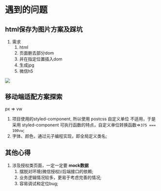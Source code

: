 # 遇到的问题


## html保存为图片方案及踩坑

1. 需求
   1. html
   2. 页面删去部分dom
   3. 并在指定位置插入dom
   4. 生成jpg
   5. 微信h5


![](x-mind/页面保存图片方案的探索.png)




## 移动端适配方案探索

px => vw

1. 项目使用的styled-component, 所以使用 postcss 自定义单位 不适用，于是采用 styled-component 可执行函数的特点，自定义单位转换函数=>`375 === 100vw`;
2. 字体、颜色，通过元子编程实现，即全局定义类名;




## 其他心得

1. 涉及授权类页面，一定一定要 **mock数据**
   1. 摆脱对环境(微信授权)/后端接口的依赖;
   2. 业务逻辑情况较多，更易于考虑完善的情况;
   3. 容易调试和定位bug;